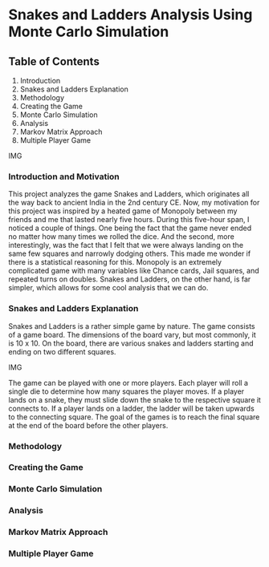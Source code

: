 # Snakes and Ladders Analysis Using Monte Carlo Simulation


## Table of Contents

1. Introduction
2. Snakes and Ladders Explanation
3. Methodology
4. Creating the Game
5. Monte Carlo Simulation
6. Analysis
7. Markov Matrix Approach
8. Multiple Player Game

IMG

### Introduction and Motivation
This project analyzes the game Snakes and Ladders, which originates all the way back to ancient India in the 2nd century CE. 
Now, my motivation for this project was inspired by a heated game of Monopoly between my friends and me that lasted nearly five hours. During this five-hour span, I noticed a couple of things. One being the fact that the game never ended no matter how many times we rolled the dice. And the second, more interestingly, was the fact that I felt that we were always landing on the same few squares and narrowly dodging others. This made me wonder if there is a statistical reasoning for this. Monopoly is an extremely complicated game with many variables like Chance cards, Jail squares, and repeated turns on doubles. Snakes and Ladders, on the other hand, is far simpler, which allows for some cool analysis that we can do.

### Snakes and Ladders Explanation
Snakes and Ladders is a rather simple game by nature. The game consists of a game board. The dimensions of the board vary, but most commonly, it is 10 x 10. On the board, there are various snakes and ladders starting and ending on two different squares. 

IMG

The game can be played with one or more players. Each player will roll a single die to determine how many squares the player moves. If a player lands on a snake, they must slide down the snake to the respective square it connects to. If a player lands on a ladder, the ladder will be taken upwards to the connecting square. The goal of the games is to reach the final square at the end of the board before the other players. 

### Methodology
### Creating the Game
### Monte Carlo Simulation
### Analysis
### Markov Matrix Approach
### Multiple Player Game
